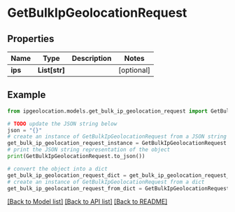 # GetBulkIpGeolocationRequest


## Properties

Name | Type | Description | Notes
------------ | ------------- | ------------- | -------------
**ips** | **List[str]** |  | [optional] 

## Example

```python
from ipgeolocation.models.get_bulk_ip_geolocation_request import GetBulkIpGeolocationRequest

# TODO update the JSON string below
json = "{}"
# create an instance of GetBulkIpGeolocationRequest from a JSON string
get_bulk_ip_geolocation_request_instance = GetBulkIpGeolocationRequest.from_json(json)
# print the JSON string representation of the object
print(GetBulkIpGeolocationRequest.to_json())

# convert the object into a dict
get_bulk_ip_geolocation_request_dict = get_bulk_ip_geolocation_request_instance.to_dict()
# create an instance of GetBulkIpGeolocationRequest from a dict
get_bulk_ip_geolocation_request_from_dict = GetBulkIpGeolocationRequest.from_dict(get_bulk_ip_geolocation_request_dict)
```
[[Back to Model list]](../README.md#documentation-for-models) [[Back to API list]](../README.md#documentation-for-api-endpoints) [[Back to README]](../README.md)


